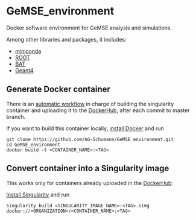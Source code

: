 # GeMSE_environment

Docker software environment for GeMSE analysis and simulations.

Among other libraries and packages, it includes:
+ [miniconda](https://docs.conda.io/en/latest/miniconda.html)
+ [ROOT](https://root.cern/)
+ [BAT](https://bat.mpp.mpg.de/)
+ [Geant4](https://geant4.web.cern.ch/)


## Generate Docker container

There is an [automatic workflow](https://github.com/AG-Schumann/GeMSE_environment/tree/master/.github/workflows) in charge of building the singularity container and uploading it to the [DockerHub](https://hub.docker.com/), after each commit to master branch.

If you want to build this container locally, [install Docker](https://docs.docker.com/engine/install/) and run

```
git clone https://github.com/AG-Schumann/GeMSE_environment.git
cd GeMSE_environment
docker build -t <CONTAINER_NAME>:<TAG>
```

## Convert container into a Singularity image

This works only for containers already uploaded in the [DockerHub](https://hub.docker.com/):

[Install Singularity](https://sylabs.io/guides/3.3/user-guide/installation.html) and run

```
singularity build <SINGULARITY_IMAGE_NAME>:<TAG>.simg docker://<ORGANIZATION>/<CONTAINER_NAME>:<TAG>
```

